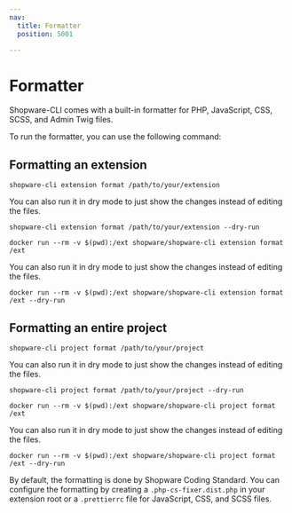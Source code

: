 ```yaml
---
nav:
  title: Formatter
  position: 5001

---
```


# Formatter

Shopware-CLI comes with a built-in formatter for PHP, JavaScript, CSS, SCSS, and Admin Twig files.

To run the formatter, you can use the following command:

## Formatting an extension

<Tabs>

<Tab title="Without Docker">

```shell
shopware-cli extension format /path/to/your/extension
```

You can also run it in dry mode to just show the changes instead of editing the files.

```shell
shopware-cli extension format /path/to/your/extension --dry-run
```

</Tab>

<Tab title="Docker">

```shell
docker run --rm -v $(pwd):/ext shopware/shopware-cli extension format /ext
```

You can also run it in dry mode to just show the changes instead of editing the files.

```shell
docker run --rm -v $(pwd):/ext shopware/shopware-cli extension format /ext --dry-run
```

</Tab>

</Tabs>

## Formatting an entire project

<Tabs>

<Tab title="Without Docker">

```shell
shopware-cli project format /path/to/your/project
```

You can also run it in dry mode to just show the changes instead of editing the files.

```shell
shopware-cli project format /path/to/your/project --dry-run
```

</Tab>

<Tab title="Docker">

```shell
docker run --rm -v $(pwd):/ext shopware/shopware-cli project format /ext
```

You can also run it in dry mode to just show the changes instead of editing the files.

```shell
docker run --rm -v $(pwd):/ext shopware/shopware-cli project format /ext --dry-run
```

</Tab>

</Tabs>

By default, the formatting is done by Shopware Coding Standard. You can configure the formatting by creating a `.php-cs-fixer.dist.php` in your extension root or a `.prettierrc` file for JavaScript, CSS, and SCSS files.
